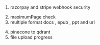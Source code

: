 1. razorpay and stripe webhook security
<!-- 2. we only check user.isStripe not user.isRazorpay in upload controller -->
<!-- 3. cancel subscription for razorpay -->
2. maximumPage check
3. multiple format docs , epub , ppt and url 
<!-- 3. query check -->
4. pinecone to qdrant
5. file upload progress